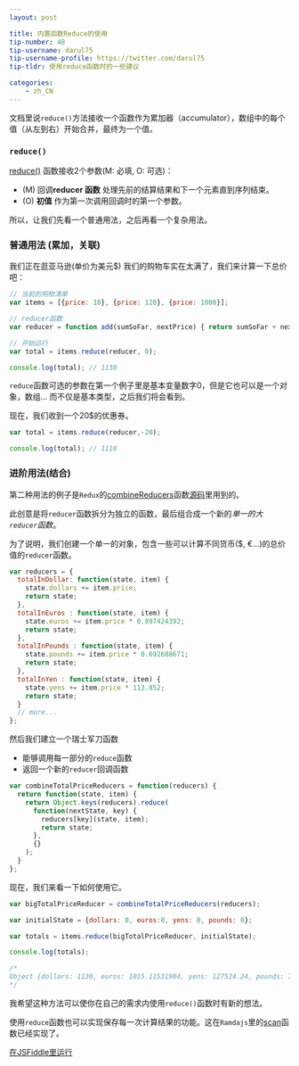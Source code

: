 ```yaml
---
layout: post

title: 内置函数Reduce的使用
tip-number: 48
tip-username: darul75
tip-username-profile: https://twitter.com/darul75
tip-tldr: 使用reduce函数时的一些建议

categories:
    - zh_CN
---
```


文档里说`reduce()`方法接收一个函数作为累加器（accumulator），数组中的每个值（从左到右）开始合并，最终为一个值。

### `reduce()`

[reduce()](https://developer.mozilla.org/zh-CN/docs/Web/JavaScript/Reference/Global_Objects/Array/Reduce) 函数接收2个参数(M: 必填, O: 可选)：

- (M) 回调**reducer 函数** 处理先前的结算结果和下一个元素直到序列结束。
- (O) **初值** 作为第一次调用回调时的第一个参数。

所以，让我们先看一个普通用法，之后再看一个复杂用法。

### 普通用法 (累加，关联)

我们正在逛亚马逊(单价为美元$) 我们的购物车实在太满了，我们来计算一下总价吧：

```javascript
// 当前的购物清单
var items = [{price: 10}, {price: 120}, {price: 1000}];

// reducer函数
var reducer = function add(sumSoFar, nextPrice) { return sumSoFar + nextPrice.price; };

// 开始运行
var total = items.reduce(reducer, 0);

console.log(total); // 1130
```

`reduce`函数可选的参数在第一个例子里是基本变量数字0，但是它也可以是一个对象，数组... 而不仅是基本类型，之后我们将会看到。

现在，我们收到一个20$的优惠券。

```javascript
var total = items.reduce(reducer,-20);

console.log(total); // 1110
```

### 进阶用法(结合)

第二种用法的例子是`Redux`的[combineReducers](http://redux.js.org/docs/api/combineReducers.html)函数[源码](https://github.com/reactjs/redux/blob/master/src/combineReducers.js#L93)里用到的。

此创意是将`reducer`函数拆分为独立的函数，最后组合成一个新的*单一的大`reducer`函数*。 

为了说明，我们创建一个单一的对象，包含一些可以计算不同货币($, €...)的总价值的`reducer`函数。

```javascript
var reducers = {
  totalInDollar: function(state, item) {
    state.dollars += item.price;
    return state;
  },
  totalInEuros : function(state, item) {
    state.euros += item.price * 0.897424392;
    return state;
  },
  totalInPounds : function(state, item) {
    state.pounds += item.price * 0.692688671;
    return state;
  },
  totalInYen : function(state, item) {
    state.yens += item.price * 113.852;
    return state;
  }
  // more...
};
```

然后我们建立一个瑞士军刀函数 

- 能够调用每一部分的`reduce`函数
- 返回一个新的`reducer`回调函数

```javascript
var combineTotalPriceReducers = function(reducers) {
  return function(state, item) {
    return Object.keys(reducers).reduce(
      function(nextState, key) {
        reducers[key](state, item);
        return state;
      },
      {}      
    );
  }
};
```

现在，我们来看一下如何使用它。

```javascript
var bigTotalPriceReducer = combineTotalPriceReducers(reducers);

var initialState = {dollars: 0, euros:0, yens: 0, pounds: 0};

var totals = items.reduce(bigTotalPriceReducer, initialState);

console.log(totals);

/*
Object {dollars: 1130, euros: 1015.11531904, yens: 127524.24, pounds: 785.81131152}
*/
```

我希望这种方法可以使你在自己的需求内使用`reduce()`函数时有新的想法。

使用`reduce`函数也可以实现保存每一次计算结果的功能。这在`Ramdajs`里的[scan](http://ramdajs.com/docs/#scan)函数已经实现了。

[在JSFiddle里运行](https://jsfiddle.net/darul75/81tgt0cd/)
